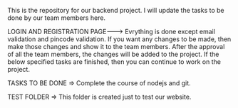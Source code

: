 This is the repository for our backend project.
I will update the tasks to be done by our team members here.

LOGIN AND REGISTRATION PAGE---> Evrything is done except email validation and pincode validation.
If you want any changes to be made, then make those changes and show it to the team members.
After the approval of all the team members, the changes will be added to the project.
If the below specified tasks are finished, then you can continue to work on the project.

TASKS TO BE DONE
=> Complete the course of nodejs and git.

TEST FOLDER => This folder is created just to test our website.

